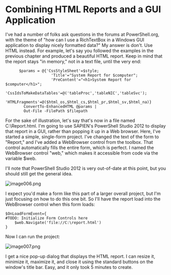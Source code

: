 # Combining HTML Reports and a GUI Application

I've had a number of folks ask questions in the forums at PowerShell.org, with the theme of "how can I use a RichTextBox in a Windows GUI application to display nicely formatted data?" My answer is don't. Use HTML instead. For example, let's say you followed the examples in the previous chapter and produced a beautiful HTML report. Keep in mind that the report stays "in memory," not in a text file, until the very end:

```text
      $params = @{'CssStyleSheet'=$style;
                    'Title'="System Report for $computer";
                    'PreContent'="<h1>System Report for $computer</h1>";
                    'CssIdsToMakeDataTables'=@('tableProc','tableNIC','tableSvc');
                    'HTMLFragments'=@($html_os,$html_cs,$html_pr,$html_sv,$html_na)}
        ConvertTo-EnhancedHTML @params |
        Out-File -FilePath $filepath
```

For the sake of illustration, let's say that's now in a file named C:\Report.html. I'm going to use SAPIEN's PowerShell Studio 2012 to display that report in a GUI, rather than popping it up in a Web browser. Here, I've started a simple, single-form project. I've changed the text of the form to "Report," and I've added a WebBrowser control from the toolbox. That control automatically fills the entire form, which is perfect. I named the WebBrowser control "web," which makes it accessible from code via the variable $web.

I'll note that PowerShell Studio 2012 is very out-of-date at this point, but you should still get the general idea.

![image006.png](../.gitbook/assets/image006%20%281%29.png)

I expect you'd make a form like this part of a larger overall project, but I'm just focusing on how to do this one bit. So I'll have the report load into the WebBrowser control when this form loads:

```text
$OnLoadFormEvent={
#TODO: Initialize Form Controls here
    $web.Navigate('file://C:\report.html')
}
```

Now I can run the project:

![image007.png](../.gitbook/assets/image007%20%281%29.png)

I get a nice pop-up dialog that displays the HTML report. I can resize it, minimize it, maximize it, and close it using the standard buttons on the window's title bar. Easy, and it only took 5 minutes to create.

